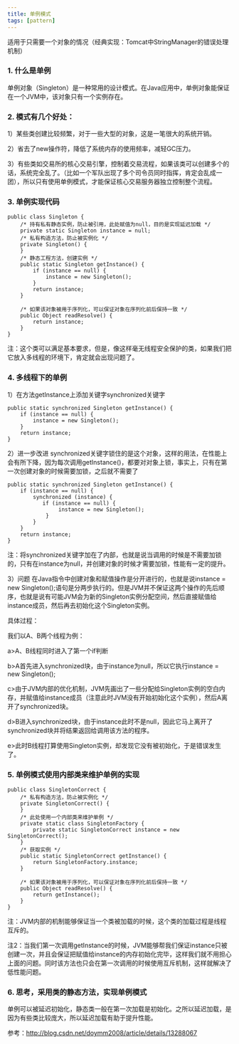 ```yaml
---
title: 单例模式
tags: [pattern]
---
```


适用于只需要一个对象的情况（经典实现：Tomcat中StringManager的错误处理机制）

### 1. 什么是单例
单例对象（Singleton）是一种常用的设计模式。在Java应用中，单例对象能保证在一个JVM中，该对象只有一个实例存在。

### 2. 模式有几个好处：
1）某些类创建比较频繁，对于一些大型的对象，这是一笔很大的系统开销。

2）省去了new操作符，降低了系统内存的使用频率，减轻GC压力。

3）有些类如交易所的核心交易引擎，控制着交易流程，如果该类可以创建多个的话，系统完全乱了。（比如一个军队出现了多个司令员同时指挥，肯定会乱成一团），所以只有使用单例模式，才能保证核心交易服务器独立控制整个流程。

### 3. 单例实现代码
```
public class Singleton {
    /* 持有私有静态实例，防止被引用，此处赋值为null，目的是实现延迟加载 */  
    private static Singleton instance = null;  
    /* 私有构造方法，防止被实例化 */  
    private Singleton() {  
    }  
    /* 静态工程方法，创建实例 */  
    public static Singleton getInstance() {  
        if (instance == null) {  
            instance = new Singleton();  
        }  
        return instance;  
    }  
  
    /* 如果该对象被用于序列化，可以保证对象在序列化前后保持一致 */  
    public Object readResolve() {  
        return instance;  
    }  
}
```
注：这个类可以满足基本要求，但是，像这样毫无线程安全保护的类，如果我们把它放入多线程的环境下，肯定就会出现问题了。

### 4. 多线程下的单例
1）在方法getInstance上添加关键字synchronized关键字

```
public static synchronized Singleton getInstance() {  
    if (instance == null) {  
        instance = new Singleton();  
    }  
    return instance;  
}
```

2）进一步改进
synchronized关键字锁住的是这个对象，这样的用法，在性能上会有所下降，因为每次调用getInstance()，都要对对象上锁，事实上，只有在第一次创建对象的时候需要加锁，之后就不需要了

```
public static synchronized Singleton getInstance() {  
    if (instance == null) {  
        synchronized (instance) {
           if (instance == null) {  
                instance = new Singleton();  
            }
        }
    }
    return instance;  
}
```

注：将synchronized关键字加在了内部，也就是说当调用的时候是不需要加锁的，只有在instance为null，并创建对象的时候才需要加锁，性能有一定的提升。

3）问题
在Java指令中创建对象和赋值操作是分开进行的，也就是说instance = new Singleton();语句是分两步执行的。但是JVM并不保证这两个操作的先后顺序，也就是说有可能JVM会为新的Singleton实例分配空间，然后直接赋值给instance成员，然后再去初始化这个Singleton实例。

具体过程：

我们以A、B两个线程为例：

a>A、B线程同时进入了第一个if判断

b>A首先进入synchronized块，由于instance为null，所以它执行instance = new Singleton();

c>由于JVM内部的优化机制，JVM先画出了一些分配给Singleton实例的空白内存，并赋值给instance成员（注意此时JVM没有开始初始化这个实例），然后A离开了synchronized块。

d>B进入synchronized块，由于instance此时不是null，因此它马上离开了synchronized块并将结果返回给调用该方法的程序。

e>此时B线程打算使用Singleton实例，却发现它没有被初始化，于是错误发生了。

### 5. 单例模式使用内部类来维护单例的实现
```
public class SingletonCorrect {
    /* 私有构造方法，防止被实例化 */  
    private SingletonCorrect() {  
    }  
    /* 此处使用一个内部类来维护单例 */  
    private static class SingletonFactory {  
        private static SingletonCorrect instance = new SingletonCorrect();  
    }  
    /* 获取实例 */  
    public static SingletonCorrect getInstance() {  
        return SingletonFactory.instance;  
    }  
  
    /* 如果该对象被用于序列化，可以保证对象在序列化前后保持一致 */  
    public Object readResolve() {  
        return getInstance();  
    }  
}
```
注：JVM内部的机制能够保证当一个类被加载的时候，这个类的加载过程是线程互斥的。

注2：当我们第一次调用getInstance的时候，JVM能够帮我们保证instance只被创建一次，并且会保证把赋值给instance的内存初始化完毕，这样我们就不用担心上面的问题。同时该方法也只会在第一次调用的时候使用互斥机制，这样就解决了低性能问题。

### 6. 思考，采用类的静态方法，实现单例模式
单例可以被延迟初始化，静态类一般在第一次加载是初始化。之所以延迟加载，是因为有些类比较庞大，所以延迟加载有助于提升性能。

参考：http://blog.csdn.net/doymm2008/article/details/13288067
